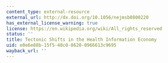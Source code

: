 ```yaml
---
content_type: external-resource
external_url: http://dx.doi.org/10.1056/nejmsb0800220
has_external_license_warning: true
license: https://en.wikipedia.org/wiki/All_rights_reserved
status: ''
title: Tectonic Shifts in the Health Information Economy
uid: e0e6e88b-15f5-48c0-8620-0966613c9695
wayback_url: ''
---
```

